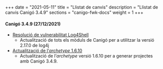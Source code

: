 +++
date        = "2021-05-11"
title       = "Llistat de canvis"
description = "Llistat de canvis Canigó 3.4.9"
sections    = "canigo-fwk-docs"
weight      = 1
+++

#### Canigó 3.4.9 (27/12/2021)
- [Resolució de vulnerabilitat Log4Shell](/noticies/2021-12-27-CAN-actualitzacio-canigo-3_4_9_3_6_3/)
   - Actualització de tots els mòduls de Canigó per a utilitzar la versió 2.17.0 de log4j
- [Actualització de l’_archetype_ 1.6.10](/noticies/2021-12-27-CAN-Actualitzacio_archetype_1_6_10)
   - Actualització de l’_archetype_ versió 1.6.10 per a generar projectes amb Canigó 3.4.9.

